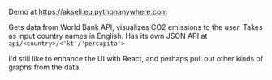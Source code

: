 Demo at https://akseli.eu.pythonanywhere.com

Gets data from World Bank API, visualizes CO2 emissions to the user. Takes as input country names in English. Has its own JSON API at
``
api/<country>/<'kt'/'percapita'>
``



I'd still like to enhance the UI with React, and perhaps pull out other kinds of graphs from the data.
